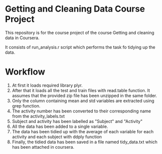 Getting and Cleaning Data Course Project
========================================

This repository is for the course project of the course Getting and cleaning data in Coursera.

It consists of run_analysis.r script which performs the task fo tidying up the data.

Workflow
========

1. At first it loads required library plyr.
2. After that it loads all the test and train files with read.table function. It assumes that the provided zip file has been unzipped in the same folder.
3. Only the column containing mean and std variables are extracted using grep function.
4. The activity number has been converted to their corresponding name from the activity_labels.txt
5. Subject and activity has been labelled as "Subject" and "Activity"
6. All the data has been added to a single variable.
7. The data has been tidied up with the average of each variable for each activity and each subject with ddply function
8. Finally, the tidied data has been saved in a file named tidy_data.txt which has been attached in coursera.

